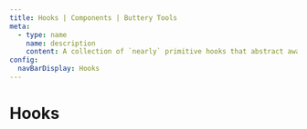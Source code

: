 ```yaml
---
title: Hooks | Components | Buttery Tools
meta:
  - type: name
    name: description
    content: A collection of `nearly` primitive hooks that abstract away the complexity of managing portals, popovers, tooltips, and dynamic node creation.
config:
  navBarDisplay: Hooks
---
```


# Hooks
